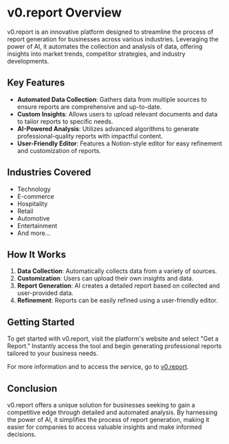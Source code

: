 # v0.report Overview

v0.report is an innovative platform designed to streamline the process of report generation for businesses across various industries. Leveraging the power of AI, it automates the collection and analysis of data, offering insights into market trends, competitor strategies, and industry developments.

## Key Features

- **Automated Data Collection**: Gathers data from multiple sources to ensure reports are comprehensive and up-to-date.
- **Custom Insights**: Allows users to upload relevant documents and data to tailor reports to specific needs.
- **AI-Powered Analysis**: Utilizes advanced algorithms to generate professional-quality reports with impactful content.
- **User-Friendly Editor**: Features a Notion-style editor for easy refinement and customization of reports.

## Industries Covered

- Technology
- E-commerce
- Hospitality
- Retail
- Automotive
- Entertainment
- And more...

## How It Works

1. **Data Collection**: Automatically collects data from a variety of sources.
2. **Customization**: Users can upload their own insights and data.
3. **Report Generation**: AI creates a detailed report based on collected and user-provided data.
4. **Refinement**: Reports can be easily refined using a user-friendly editor.

## Getting Started

To get started with v0.report, visit the platform's website and select "Get a Report." Instantly access the tool and begin generating professional reports tailored to your business needs.

For more information and to access the service, go to [v0.report](#).

## Conclusion

v0.report offers a unique solution for businesses seeking to gain a competitive edge through detailed and automated analysis. By harnessing the power of AI, it simplifies the process of report generation, making it easier for companies to access valuable insights and make informed decisions.
